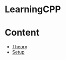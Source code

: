 # LearningCPP

# Content
- [Theory](https://github.com/HoferEmanuel/LearningCPP/tree/master/LearningCPP)
- [Setup](https://github.com/HoferEmanuel/LearningCPP/tree/master/Setup)
